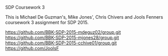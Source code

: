 SDP Coursework 3

This is Michael De Guzman's, Mike Jones', Chris Chivers and Jools Fenners coursework 3 assignment
for SDP 2015.

https://github.com/BBK-SDP-2015-mdeguz02/group.git
https://github.com/BBK-SDP-2015-mjones28/group.git
https://github.com/BBK-SDP-2015-cchive01/group.git
https://github.com/JoolsF
